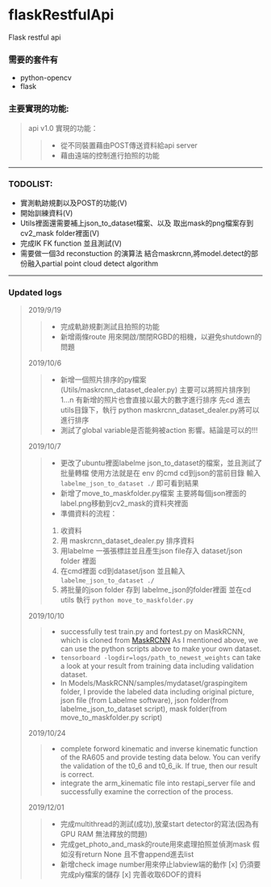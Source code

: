 # flaskRestfulApi
Flask restful api

### 需要的套件有

* python-opencv
* flask


### 主要實現的功能:

> api v1.0 實現的功能：
>>* 從不同裝置藉由POST傳送資料給api server
>>* 藉由遠端的控制進行拍照的功能



-------------------------

### TODOLIST:

* 實測軌跡規劃以及POST的功能(V)
* 開始訓練資料(V)
* Utils裡面還需要補上json_to_dataset檔案、以及 取出mask的png檔案存到cv2_mask folder裡面(V)
* 完成IK FK function 並且測試(V)
* 需要做一個3d reconstuction 的演算法 結合maskrcnn,將model.detect的部份融入partial point cloud detect algorithm
--------------------------
### Updated logs

>2019/9/19
>>* 完成軌跡規劃測試且拍照的功能
>>* 新增兩條route 用來開啟/關閉RGBD的相機，以避免shutdown的問題
>>
>2019/10/6
>>* 新增一個照片排序的py檔案(Utils/maskrcnn_dataset_dealer.py)
>>主要可以將照片排序到1...n 有新增的照片也會直接以最大的數字進行排序
>>先cd 進去utils目錄下，執行 python maskrcnn_dataset_dealer.py將可以進行排序
>>* 測試了global variable是否能夠被action 影響。結論是可以的!!!
>>
>2019/10/7
>>* 更改了ubuntu裡面labelme json_to_dataset的檔案，並且測試了批量轉檔
>>  使用方法就是在 env 的cmd cd到json的當前目錄 輸入 `labelme_json_to_dataset ./` 即可看到結果
>>* 新增了move_to_maskfolder.py檔案 主要將每個json裡面的label.png移動到cv2_mask的資料夾裡面
>>* 準備資料的流程：
>>  1. 收資料
>>  2. 用 maskrcnn_dataset_dealer.py 排序資料
>>  3. 用labelme 一張張標註並且產生json file存入 dataset/json folder 裡面
>>  4. 在cmd裡面 cd到dataset/json 並且輸入`labelme_json_to_dataset ./`
>>  5. 將批量的json folder 存到 labelme_json的folder裡面 並在cd utils 執行 `python move_to_maskfolder.py`
>>
>2019/10/10
>>* successfully test train.py and fortest.py on MaskRCNN, which is cloned from [MaskRCNN](https://github.com/matterport/Mask_RCNN) 
>> As I mentioned above, we can use the python scripts above to make your own dataset.
>>* `tensorboard -logdir=logs/path_to_newest_weights` can take a look at your result from training data including validation
>> dataset.
>>* In Models/MaskRCNN/samples/mydataset/graspingitem folder, I provide the labeled data including original picture, json file
>> (from Labelme software), json folder(from labelme_json_to_dataset script), mask folder(from move_to_maskfolder.py script)
>>
>2019/10/24
>>* complete forword kinematic and inverse kinematic function of the RA605 and provide testing data below.
>> You can verify the validation of the t0_6 and t0_6_ik. If true, then our result is correct.
>>* integrate the arm_kinematic file into restapi_server file and successfully examine the correction of the process.
>>
>2019/12/01
>>* 完成multithread的測試(成功),放棄start detector的寫法(因為有GPU RAM 無法釋放的問題)
>>* 完成get_photo_and_mask的route用來處理拍照並偵測mask 假如沒有return None 且不會append進去list
>>* 新增check image number用來停止labview端的動作
>>[x] 仍須要完成ply檔案的儲存
>>[x] 完善收取6DOF的資料